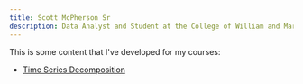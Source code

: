 ```yaml
---
title: Scott McPherson Sr
description: Data Analyst and Student at the College of William and Mary
---
```


This is some content that I've developed for my courses:

 - [Time Series Decomposition](/timeseries/index.md)
